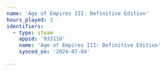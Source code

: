 ```yaml
---
name: 'Age of Empires III: Definitive Edition'
hours_played: 3
identifiers:
  - type: steam
    appid: '933110'
    name: 'Age of Empires III: Definitive Edition'
    synced_on: '2024-07-04'

---
```

